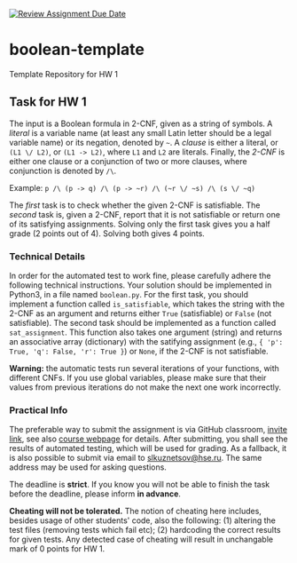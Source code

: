 [![Review Assignment Due Date](https://classroom.github.com/assets/deadline-readme-button-22041afd0340ce965d47ae6ef1cefeee28c7c493a6346c4f15d667ab976d596c.svg)](https://classroom.github.com/a/ifSfCfgA)
# boolean-template
Template Repository for HW 1

## Task for HW 1

The input is a Boolean formula in 2-CNF, given as a string of symbols. A *literal* is a variable name 
(at least any small Latin letter should be a legal variable name) or its negation, denoted by `~`.
A *clause* is either a literal, or `(L1 \/ L2)`, or `(L1 -> L2)`, where `L1` and `L2` are literals.
Finally, the *2-CNF* is either one clause or a conjunction of two or more clauses, where conjunction is
denoted by `/\`.

Example: `p /\ (p -> q) /\ (p -> ~r) /\ (~r \/ ~s) /\ (s \/ ~q)`

The *first* task is to check whether the given 2-CNF is satisfiable. The *second* task is, given a 2-CNF,
report that it is not satisfiable or return one of its satisfying assignments. Solving only the first task
gives you a half grade (2 points out of 4). Solving both gives 4 points.

### Technical Details

In order for the automated test to work fine, please carefully adhere the following technical instructions.
Your solution should be implemented in Python3, in a file named `boolean.py`. For the first task, you should
implement a function called `is_satisfiable`, which takes the string with the 2-CNF as an argument and
returns either `True` (satisfiable) or `False` (not satisfiable). The second task should be implemented as
a function called `sat_assignment`. This function also takes one argument (string) and returns an associative
array (dictionary) with the satifying assignment (e.g., `{ 'p': True, 'q': False, 'r': True }`) or `None`,
if the 2-CNF is not satisfiable.

**Warning:** the automatic tests run several iterations of your functions, with different CNFs.
If you use global variables, please make sure that their values from previous iterations do not 
make the next one work incorrectly.

### Practical Info

The preferable way to submit the assignment is via GitHub classroom, [invite link](https://classroom.github.com/a/AlaSr1mN),
see also [course webpage](https://homepage.mi-ras.ru/~sk/lehre/dm_hse/) for details.
After submitting, you shall see the results of automated testing, which will be used for grading.
As a fallback, it is also possible to submit via email to <slkuznetsov@hse.ru>. The same address may be used for 
asking questions. 

The deadline is **strict**. If you know you will not be able
to finish the task before the deadline, please inform **in advance**.

**Cheating will not be tolerated.** 
The notion of cheating here includes, besides usage of other students' code, also the following: (1) altering
the test files (removing tests which fail etc); (2) hardcoding the correct results for given
tests. Any detected case of cheating will result in unchangable mark of 0 points for HW 1.
